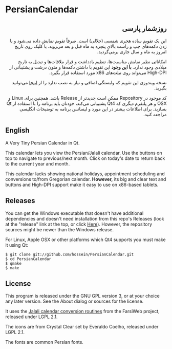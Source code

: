 PersianCalendar
===============

<h2 dir="rtl">روزشمار پارسی</h2>
<p dir="rtl">این یک تقویم ساده هجری شمسی (جلالی) است. 
صرفاً تقویم نمایش داده می‌شود و با زدن دکمه‌های چپ و راست بالای پنجره به ماه قبل و بعد می‌روید. 
با کلیک روی تاریخ امروز به ماه و سال جاری برمی‌گردید.</p>

<p dir="rtl">امکاناتی نظیر نمایش مناسبت‌ها، تنظیم یادداشت و قرار ملاقات‌ها و تبدیل به تاریخ میلادی وجود ندارد. 
<strong>با این وجود</strong> این تقویم با داشتن دکمه‌ها و متون درشت و پشتیبانی از High-DPI 
می‌تواند روی تبلت‌های x86 مورد استفاده قرار بگیرد.</p>

<p dir="rtl">نسخه ویندوزی این تقویم که وابستگی اضافی و نیاز به نصب ندارد را از 
<a href="https://github.com/hossein/PersianCalendar/releases/tag/v1.0">اینجا</a> می‌توانید بگیرید.</p>

<p dir="rtl">کد موجود در Repository ممکن است جدیدتر از Release باشد. 
همچنین برای Linux و OSX و هر پلتفرم دیگری که Qt4 پشتیبانی می‌کند، خودتان باید برنامه را با استفاده از Qt بسازید. 
برای اطلاعات بیشتر در این مورد و لیسانس برنامه  به توضیحات انگلیسی مراجعه کنید.</p>

English
---
A Very Tiny Persian Calendar in Qt.

This calendar lets you view the Persian/Jalali calendar. Use the buttons on top to navigate to previous/next month. Click on today's date to return back to the current year and month.

This calendar lacks showing national holidays, appointment scheduling and conversions to/from Gregorian calendar.
**However,** its big and clear text and buttons and High-DPI support  make it easy to use on x86-based tablets.

Releases
---
You can get the Windows executable that doesn't have additional dependencies and doesn't need installation from this repo's Releases (look at the "release" link at the top, or click [Here](https://github.com/hossein/PersianCalendar/releases/tag/v1.0)).
However, the repository sources might be newer than the Windows release.

For Linux, Apple OSX or other platforms which Qt4 supports you must make it using Qt:

```
$ git clone git://github.com/hossein/PersianCalendar.git
$ cd PersianCalendar
$ qmake
$ make
```

License
---
This program is released under the GNU GPL version 3, or at your choice any later version. See the About dialog or sources for the license.

It uses the [Jalali calendar conversion routines](http://www.farsiweb.info/jalali/jalali.c) from the FarsiWeb project, released under LGPL 2.1.

The icons are from Crystal Clear set by Everaldo Coelho, released under LGPL 2.1.

The fonts are common Persian fonts.
